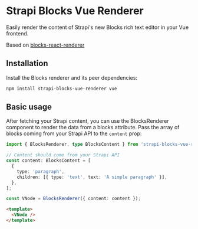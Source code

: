 # Strapi Blocks Vue Renderer

Easily render the content of Strapi's new Blocks rich text editor in your Vue frontend.

Based on [blocks-react-renderer](https://github.com/strapi/blocks-react-renderer)

## Installation

Install the Blocks renderer and its peer dependencies:

```sh
npm install strapi-blocks-vue-renderer vue
```

## Basic usage

After fetching your Strapi content, you can use the BlocksRenderer component to render the data from a blocks attribute. Pass the array of blocks coming from your Strapi API to the `content` prop:

```ts
import { BlocksRenderer, type BlocksContent } from 'strapi-blocks-vue-renderer';

// Content should come from your Strapi API
const content: BlocksContent = [
  {
    type: 'paragraph',
    children: [{ type: 'text', text: 'A simple paragraph' }],
  },
];

const VNode = BlocksRenderer({ content: content });
```

```html
<template>
  <VNode />
</template>
```
